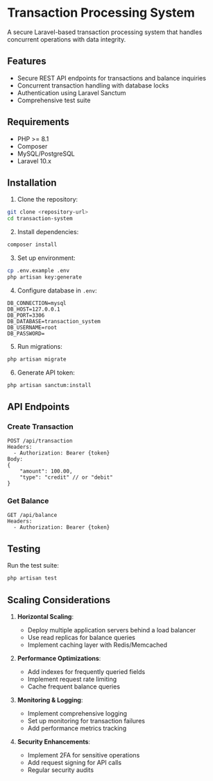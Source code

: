 # Transaction Processing System

A secure Laravel-based transaction processing system that handles concurrent operations with data integrity.

## Features

- Secure REST API endpoints for transactions and balance inquiries
- Concurrent transaction handling with database locks
- Authentication using Laravel Sanctum
- Comprehensive test suite

## Requirements

- PHP >= 8.1
- Composer
- MySQL/PostgreSQL
- Laravel 10.x

## Installation

1. Clone the repository:
```bash
git clone <repository-url>
cd transaction-system
```

2. Install dependencies:
```bash
composer install
```

3. Set up environment:
```bash
cp .env.example .env
php artisan key:generate
```

4. Configure database in `.env`:
```
DB_CONNECTION=mysql
DB_HOST=127.0.0.1
DB_PORT=3306
DB_DATABASE=transaction_system
DB_USERNAME=root
DB_PASSWORD=
```

5. Run migrations:
```bash
php artisan migrate
```

6. Generate API token:
```bash
php artisan sanctum:install
```

## API Endpoints

### Create Transaction
```
POST /api/transaction
Headers:
  - Authorization: Bearer {token}
Body:
{
    "amount": 100.00,
    "type": "credit" // or "debit"
}
```

### Get Balance
```
GET /api/balance
Headers:
  - Authorization: Bearer {token}
```

## Testing

Run the test suite:
```bash
php artisan test
```

## Scaling Considerations

1. **Horizontal Scaling**:
   - Deploy multiple application servers behind a load balancer
   - Use read replicas for balance queries
   - Implement caching layer with Redis/Memcached

2. **Performance Optimizations**:
   - Add indexes for frequently queried fields
   - Implement request rate limiting
   - Cache frequent balance queries

3. **Monitoring & Logging**:
   - Implement comprehensive logging
   - Set up monitoring for transaction failures
   - Add performance metrics tracking

4. **Security Enhancements**:
   - Implement 2FA for sensitive operations
   - Add request signing for API calls
   - Regular security audits